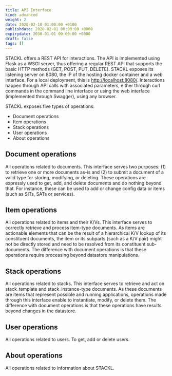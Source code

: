 ```yaml
---
title: API Interface
kind: advanced
weight: 2
date: 2020-02-10 01:00:00 +0100
publishdate: 2020-02-01 00:00:00 +0000
expirydate: 2030-01-01 00:00:00 +0000
draft: false
tags: []
---
```


STACKL offers a REST API for interactions.
The API is implemented using Flask as a WSGI server, thus offering a regular REST API that supports the basic HTTP methods (GET, POST, PUT, DELETE).
STACKL exposes its listening server on 8080, the IP of the hosting docker container and a web interface.
For a local deployment, this is <http://localhost:8080/>.
Interactions happen through API calls with associated parameters, either through curl commands in the command line interface or using the web interface (implemented through Swagger), using any browser.

STACKL exposes five types of operations:

* Document operations
* Item operations
* Stack operations
* User operations
* About operations

## Document operations

All operations related to documents.
This interface serves two purposes: (1) to retrieve one or more documents as-is and (2) to submit a document of a valid type for storing, modifying, or deleting.
These operations are expressly used to get, add, and delete documents and do nothing beyond that.
For instance, these can be used to add or change config data or items (such as SITs, SATs or services).

## Item operations

All operations related to items and their K/Vs.
This interface serves to correctly retrieve and process item-type documents.
As items are actionable elements that can be the result of a hierarchical K/V lookup of its constituent documents, the item or its subparts (such as a K/V pair) might not be directly stored and need to be resolved from its constituent sub-documents.
The difference with document operations is that these operations require processing beyond datastore manipulations.

## Stack operations

All operations related to stacks.
This interface serves to retrieve and act on stack_template and stack_instance-type documents.
As these documents are items that represent possible and running applications, operations made through this interface enable to instantiate, modify, or delete them.
The difference with document operations is that these operations have results beyond changes in the datastore.

## User operations

All operations related to users.
To get, add or delete users.

## About operations

All operations related to information about STACKL.
